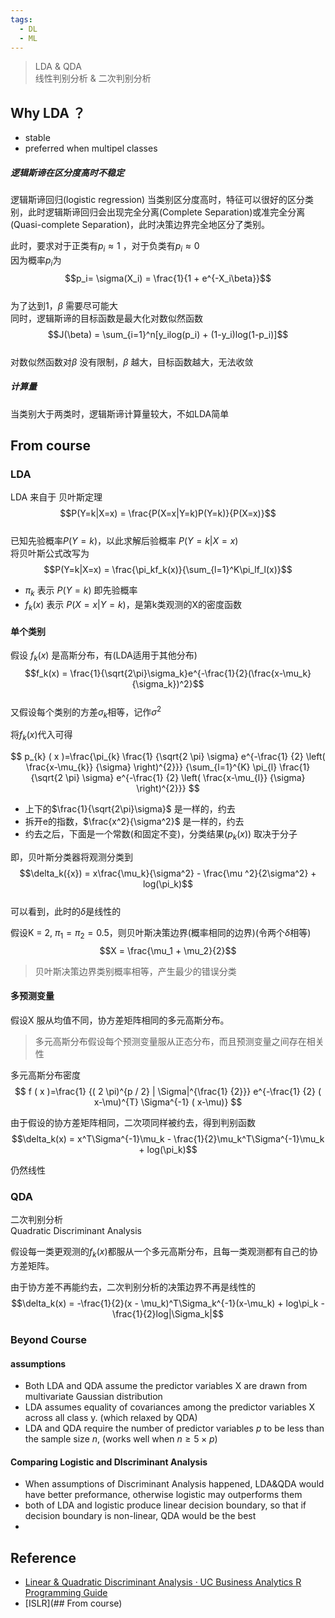 ```yaml
---
tags:
  - DL
  - ML
---
```


>LDA & QDA  
>线性判别分析 &  二次判别分析  
## Why LDA ？

- stable
- preferred when multipel classes

##### 逻辑斯谛在区分度高时不稳定
逻辑斯谛回归(logistic regression) 当类别区分度高时，特征可以很好的区分类别，此时逻辑斯谛回归会出现完全分离(Complete Separation)或准完全分离(Quasi-complete Separation)，此时决策边界完全地区分了类别。

此时，要求对于正类有$p_i \approx 1$  ，对于负类有$p_i \approx 0$   
因为概率$p_i$为  
$$p_i= \sigma(X_i) = \frac{1}{1 + e^{-X_i\beta}}$$  
为了达到1，$\beta$ 需要尽可能大  
同时，逻辑斯谛的目标函数是最大化对数似然函数  
$$J(\beta) = \sum_{i=1}^n[y_ilog(p_i) + (1-y_i)log(1-p_i)]$$  
对数似然函数对$\beta$ 没有限制，$\beta$ 越大，目标函数越大，无法收敛  

##### 计算量
当类别大于两类时，逻辑斯谛计算量较大，不如LDA简单  

## From course
### LDA

LDA 来自于 贝叶斯定理  
$$P(Y=k|X=x) = \frac{P(X=x|Y=k)P(Y=k)}{P(X=x)}$$  
已知先验概率$P(Y=k)$，以此求解后验概率 $P(Y=k|X=x)$   
将贝叶斯公式改写为  
$$P(Y=k|X=x) = \frac{\pi_kf_k(x)}{\sum_{l=1}^K\pi_lf_l(x)}$$  
- $\pi_k$ 表示 $P(Y = k)$ 即先验概率
- $f_k(x)$ 表示 $P(X=x|Y=k)$，是第k类观测的X的密度函数

#### 单个类别

假设 $f_k(x)$ 是高斯分布，有(LDA适用于其他分布)   
$$f_k(x) = \frac{1}{\sqrt{2\pi}\sigma_k}e^{-\frac{1}{2}(\frac{x-\mu_k}{\sigma_k})^2}$$  
又假设每个类别的方差$\sigma_k$相等，记作$\sigma^2$   

将$f_k(x)$代入可得  

$$
p_{k} ( x )=\frac{\pi_{k} \frac{1} {\sqrt{2 \pi} \sigma} e^{-\frac{1} {2} \left( \frac{x-\mu_{k}} {\sigma} \right)^{2}}} {\sum_{l=1}^{K} \pi_{l} \frac{1} {\sqrt{2 \pi} \sigma} e^{-\frac{1} {2} \left( \frac{x-\mu_{l}} {\sigma} \right)^{2}}} 
$$  
- 上下的$\frac{1}{\sqrt{2\pi}\sigma}$ 是一样的，约去 
- 拆开e的指数，$\frac{x^2}{\sigma^2}$ 是一样的，约去  
- 约去之后，下面是一个常数(和固定不变)，分类结果($p_k(x)$) 取决于分子  

即，贝叶斯分类器将观测分类到  
$$\delta_k({x}) = x\frac{\mu_k}{\sigma^2} - \frac{\mu ^2}{2\sigma^2} + log(\pi_k)$$  
可以看到，此时的$\delta$是线性的  

假设K = 2, $\pi_1 = \pi_2 = 0.5$，则贝叶斯决策边界(概率相同的边界)(令两个$\delta$相等)  
$$X = \frac{\mu_1 + \mu_2}{2}$$  

> 贝叶斯决策边界类别概率相等，产生最少的错误分类  

#### 多预测变量

假设X 服从均值不同，协方差矩阵相同的多元高斯分布。  
>多元高斯分布假设每个预测变量服从正态分布，而且预测变量之间存在相关性

多元高斯分布密度  
$$
f ( x )=\frac{1} {( 2 \pi)^{p / 2} | \Sigma|^{\frac{1} {2}}} e^{-\frac{1} {2} ( x-\mu)^{T} \Sigma^{-1} ( x-\mu)} 
$$  

由于假设的协方差矩阵相同，二次项同样被约去，得到判别函数   
$$\delta_k(x) = x^T\Sigma^{-1}\mu_k - \frac{1}{2}\mu_k^T\Sigma^{-1}\mu_k + log(\pi_k)$$


仍然线性   

### QDA
二次判别分析    
Quadratic Discriminant Analysis  

假设每一类更观测的$f_k(x)$都服从一个多元高斯分布，且每一类观测都有自己的协方差矩阵。  

由于协方差不再能约去，二次判别分析的决策边界不再是线性的   
$$\delta_k(x) = -\frac{1}{2}(x - \mu_k)^T\Sigma_k^{-1}(x-\mu_k) + log\pi_k - \frac{1}{2}log|\Sigma_k|$$   

### Beyond Course

#### assumptions

- Both LDA and QDA assume the predictor variables X are drawn from multivariate Gaussian distribution  
- LDA assumes equality of covariances among the predictor variables X across all class y.  (which relaxed by QDA)
- LDA and QDA require the number of predictor variables $p$ to be less than the sample size $n$, (works well when $n \ge 5 \times p$)   

#### Comparing Logistic and DIscriminant Analysis

- When assumptions of Discriminant Analysis happened, LDA&QDA would have better preformance, otherwise logistic may outperforms them
- both of LDA and logistic produce linear decision boundary, so that if decision boundary is non-linear, QDA would be the best
- 


## Reference
- [Linear & Quadratic Discriminant Analysis · UC Business Analytics R Programming Guide](https://uc-r.github.io/discriminant_analysis)   
- [ISLR](## From course)

